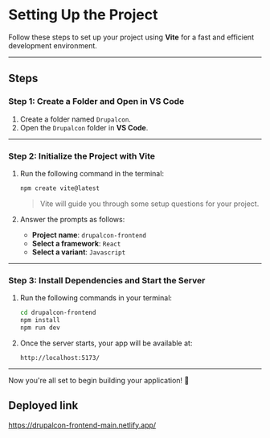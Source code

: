 # Setting Up the Project

Follow these steps to set up your project using **Vite** for a fast and efficient development environment.

---

## **Steps**

### Step 1: Create a Folder and Open in VS Code
1. Create a folder named `Drupalcon`.
2. Open the `Drupalcon` folder in **VS Code**.

---

### Step 2: Initialize the Project with Vite
1. Run the following command in the terminal:
   ```bash
   npm create vite@latest
   ```
   > Vite will guide you through some setup questions for your project.

2. Answer the prompts as follows:
   - **Project name**: `drupalcon-frontend`
   - **Select a framework**: `React`
   - **Select a variant**: `Javascript`

---

### Step 3: Install Dependencies and Start the Server
1. Run the following commands in your terminal:
   ```bash
   cd drupalcon-frontend
   npm install
   npm run dev
   ```
2. Once the server starts, your app will be available at:
   ```
   http://localhost:5173/
   ```

---

Now you're all set to begin building your application! 🎉
## Deployed link
https://drupalcon-frontend-main.netlify.app/